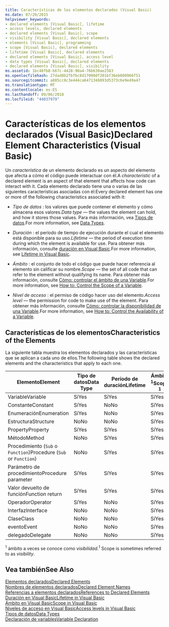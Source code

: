 ```yaml
---
title: Características de los elementos declarados (Visual Basic)
ms.date: 07/20/2015
helpviewer_keywords:
- declared elements [Visual Basic], lifetime
- access levels, declared elements
- declared elements [Visual Basic], scope
- visibility [Visual Basic], declared elements
- elements [Visual Basic], programming
- scope [Visual Basic], declared elements
- lifetime [Visual Basic], declared elements
- declared elements [Visual Basic], access level
- data types [Visual Basic], declared elements
- declared elements [Visual Basic], visibility
ms.assetid: 1bc40fb8-b67c-4428-90a4-76b630ae2583
ms.openlocfilehash: 27dad8b2fbfbc8d17090df201bf36eb080966f51
ms.sourcegitcommit: a885cc8c3e444ca6471348893d5373c6e9e49a47
ms.translationtype: MT
ms.contentlocale: es-ES
ms.lasthandoff: 09/06/2018
ms.locfileid: "44037979"
---
```

# <a name="declared-element-characteristics-visual-basic"></a><span data-ttu-id="f1961-102">Características de los elementos declarados (Visual Basic)</span><span class="sxs-lookup"><span data-stu-id="f1961-102">Declared Element Characteristics (Visual Basic)</span></span>
<span data-ttu-id="f1961-103">Un *característica* de un elemento declarado es un aspecto del elemento que afecta a cómo el código puede interactuar con él.</span><span class="sxs-lookup"><span data-stu-id="f1961-103">A *characteristic* of a declared element is an aspect of that element that affects how code can interact with it.</span></span> <span data-ttu-id="f1961-104">Cada elemento declarado tiene una o varias de las siguientes características asociadas con él:</span><span class="sxs-lookup"><span data-stu-id="f1961-104">Every declared element has one or more of the following characteristics associated with it:</span></span>  
  
-   <span data-ttu-id="f1961-105">*Tipo de datos* : los valores que puede contener el elemento y cómo almacena esos valores.</span><span class="sxs-lookup"><span data-stu-id="f1961-105">*Data type* — the values the element can hold, and how it stores those values.</span></span> <span data-ttu-id="f1961-106">Para más información, vea [Tipos de datos](../../../../visual-basic/language-reference/data-types/index.md).</span><span class="sxs-lookup"><span data-stu-id="f1961-106">For more information, see [Data Types](../../../../visual-basic/language-reference/data-types/index.md).</span></span>  
  
-   <span data-ttu-id="f1961-107">*Duración* : el período de tiempo de ejecución durante el cual el elemento está disponible para su uso.</span><span class="sxs-lookup"><span data-stu-id="f1961-107">*Lifetime* — the period of execution time during which the element is available for use.</span></span> <span data-ttu-id="f1961-108">Para obtener más información, consulte [duración en Visual Basic](../../../../visual-basic/programming-guide/language-features/declared-elements/lifetime.md).</span><span class="sxs-lookup"><span data-stu-id="f1961-108">For more information, see [Lifetime in Visual Basic](../../../../visual-basic/programming-guide/language-features/declared-elements/lifetime.md).</span></span>  
  
-   <span data-ttu-id="f1961-109">*Ámbito* : el conjunto de todo el código que puede hacer referencia al elemento sin calificar su nombre.</span><span class="sxs-lookup"><span data-stu-id="f1961-109">*Scope* — the set of all code that can refer to the element without qualifying its name.</span></span> <span data-ttu-id="f1961-110">Para obtener más información, consulte [Cómo: controlar el ámbito de una Variable](../../../../visual-basic/programming-guide/language-features/declared-elements/how-to-control-the-scope-of-a-variable.md).</span><span class="sxs-lookup"><span data-stu-id="f1961-110">For more information, see [How to: Control the Scope of a Variable](../../../../visual-basic/programming-guide/language-features/declared-elements/how-to-control-the-scope-of-a-variable.md).</span></span>  
  
-   <span data-ttu-id="f1961-111">*Nivel de acceso* : el permiso de código hacer uso del elemento.</span><span class="sxs-lookup"><span data-stu-id="f1961-111">*Access level* — the permission for code to make use of the element.</span></span> <span data-ttu-id="f1961-112">Para obtener más información, consulte [Cómo: controlar la disponibilidad de una Variable](../../../../visual-basic/programming-guide/language-features/declared-elements/how-to-control-the-availability-of-a-variable.md).</span><span class="sxs-lookup"><span data-stu-id="f1961-112">For more information, see [How to: Control the Availability of a Variable](../../../../visual-basic/programming-guide/language-features/declared-elements/how-to-control-the-availability-of-a-variable.md).</span></span>  
  
## <a name="characteristics-of-the-elements"></a><span data-ttu-id="f1961-113">Características de los elementos</span><span class="sxs-lookup"><span data-stu-id="f1961-113">Characteristics of the Elements</span></span>  
 <span data-ttu-id="f1961-114">La siguiente tabla muestra los elementos declarados y las características que se aplican a cada uno de ellos.</span><span class="sxs-lookup"><span data-stu-id="f1961-114">The following table shows the declared elements and the characteristics that apply to each one.</span></span>  
  
|<span data-ttu-id="f1961-115">Elemento</span><span class="sxs-lookup"><span data-stu-id="f1961-115">Element</span></span>|<span data-ttu-id="f1961-116">Tipo de datos</span><span class="sxs-lookup"><span data-stu-id="f1961-116">Data Type</span></span>|<span data-ttu-id="f1961-117">Período de duración</span><span class="sxs-lookup"><span data-stu-id="f1961-117">Lifetime</span></span>|<span data-ttu-id="f1961-118">Ámbito <sup>1</sup></span><span class="sxs-lookup"><span data-stu-id="f1961-118">Scope <sup>1</sup></span></span>|<span data-ttu-id="f1961-119">Nivel de acceso</span><span class="sxs-lookup"><span data-stu-id="f1961-119">Access Level</span></span>|  
|-------------|---------------|--------------|------------------------|------------------|  
|<span data-ttu-id="f1961-120">Variable</span><span class="sxs-lookup"><span data-stu-id="f1961-120">Variable</span></span>|<span data-ttu-id="f1961-121">Sí</span><span class="sxs-lookup"><span data-stu-id="f1961-121">Yes</span></span>|<span data-ttu-id="f1961-122">Sí</span><span class="sxs-lookup"><span data-stu-id="f1961-122">Yes</span></span>|<span data-ttu-id="f1961-123">Sí</span><span class="sxs-lookup"><span data-stu-id="f1961-123">Yes</span></span>|<span data-ttu-id="f1961-124">Sí</span><span class="sxs-lookup"><span data-stu-id="f1961-124">Yes</span></span>|  
|<span data-ttu-id="f1961-125">Constante</span><span class="sxs-lookup"><span data-stu-id="f1961-125">Constant</span></span>|<span data-ttu-id="f1961-126">Sí</span><span class="sxs-lookup"><span data-stu-id="f1961-126">Yes</span></span>|<span data-ttu-id="f1961-127">No</span><span class="sxs-lookup"><span data-stu-id="f1961-127">No</span></span>|<span data-ttu-id="f1961-128">Sí</span><span class="sxs-lookup"><span data-stu-id="f1961-128">Yes</span></span>|<span data-ttu-id="f1961-129">Sí</span><span class="sxs-lookup"><span data-stu-id="f1961-129">Yes</span></span>|  
|<span data-ttu-id="f1961-130">Enumeración</span><span class="sxs-lookup"><span data-stu-id="f1961-130">Enumeration</span></span>|<span data-ttu-id="f1961-131">Sí</span><span class="sxs-lookup"><span data-stu-id="f1961-131">Yes</span></span>|<span data-ttu-id="f1961-132">No</span><span class="sxs-lookup"><span data-stu-id="f1961-132">No</span></span>|<span data-ttu-id="f1961-133">Sí</span><span class="sxs-lookup"><span data-stu-id="f1961-133">Yes</span></span>|<span data-ttu-id="f1961-134">Sí</span><span class="sxs-lookup"><span data-stu-id="f1961-134">Yes</span></span>|  
|<span data-ttu-id="f1961-135">Estructura</span><span class="sxs-lookup"><span data-stu-id="f1961-135">Structure</span></span>|<span data-ttu-id="f1961-136">No</span><span class="sxs-lookup"><span data-stu-id="f1961-136">No</span></span>|<span data-ttu-id="f1961-137">No</span><span class="sxs-lookup"><span data-stu-id="f1961-137">No</span></span>|<span data-ttu-id="f1961-138">Sí</span><span class="sxs-lookup"><span data-stu-id="f1961-138">Yes</span></span>|<span data-ttu-id="f1961-139">Sí</span><span class="sxs-lookup"><span data-stu-id="f1961-139">Yes</span></span>|  
|<span data-ttu-id="f1961-140">Property</span><span class="sxs-lookup"><span data-stu-id="f1961-140">Property</span></span>|<span data-ttu-id="f1961-141">Sí</span><span class="sxs-lookup"><span data-stu-id="f1961-141">Yes</span></span>|<span data-ttu-id="f1961-142">Sí</span><span class="sxs-lookup"><span data-stu-id="f1961-142">Yes</span></span>|<span data-ttu-id="f1961-143">Sí</span><span class="sxs-lookup"><span data-stu-id="f1961-143">Yes</span></span>|<span data-ttu-id="f1961-144">Sí</span><span class="sxs-lookup"><span data-stu-id="f1961-144">Yes</span></span>|  
|<span data-ttu-id="f1961-145">Método</span><span class="sxs-lookup"><span data-stu-id="f1961-145">Method</span></span>|<span data-ttu-id="f1961-146">No</span><span class="sxs-lookup"><span data-stu-id="f1961-146">No</span></span>|<span data-ttu-id="f1961-147">Sí</span><span class="sxs-lookup"><span data-stu-id="f1961-147">Yes</span></span>|<span data-ttu-id="f1961-148">Sí</span><span class="sxs-lookup"><span data-stu-id="f1961-148">Yes</span></span>|<span data-ttu-id="f1961-149">Sí</span><span class="sxs-lookup"><span data-stu-id="f1961-149">Yes</span></span>|  
|<span data-ttu-id="f1961-150">Procedimiento (`Sub` o `Function`)</span><span class="sxs-lookup"><span data-stu-id="f1961-150">Procedure (`Sub` or `Function`)</span></span>|<span data-ttu-id="f1961-151">No</span><span class="sxs-lookup"><span data-stu-id="f1961-151">No</span></span>|<span data-ttu-id="f1961-152">Sí</span><span class="sxs-lookup"><span data-stu-id="f1961-152">Yes</span></span>|<span data-ttu-id="f1961-153">Sí</span><span class="sxs-lookup"><span data-stu-id="f1961-153">Yes</span></span>|<span data-ttu-id="f1961-154">Sí</span><span class="sxs-lookup"><span data-stu-id="f1961-154">Yes</span></span>|  
|<span data-ttu-id="f1961-155">Parámetro de procedimiento</span><span class="sxs-lookup"><span data-stu-id="f1961-155">Procedure parameter</span></span>|<span data-ttu-id="f1961-156">Sí</span><span class="sxs-lookup"><span data-stu-id="f1961-156">Yes</span></span>|<span data-ttu-id="f1961-157">Sí</span><span class="sxs-lookup"><span data-stu-id="f1961-157">Yes</span></span>|<span data-ttu-id="f1961-158">Sí</span><span class="sxs-lookup"><span data-stu-id="f1961-158">Yes</span></span>|<span data-ttu-id="f1961-159">No</span><span class="sxs-lookup"><span data-stu-id="f1961-159">No</span></span>|  
|<span data-ttu-id="f1961-160">Valor devuelto de función</span><span class="sxs-lookup"><span data-stu-id="f1961-160">Function return</span></span>|<span data-ttu-id="f1961-161">Sí</span><span class="sxs-lookup"><span data-stu-id="f1961-161">Yes</span></span>|<span data-ttu-id="f1961-162">Sí</span><span class="sxs-lookup"><span data-stu-id="f1961-162">Yes</span></span>|<span data-ttu-id="f1961-163">Sí</span><span class="sxs-lookup"><span data-stu-id="f1961-163">Yes</span></span>|<span data-ttu-id="f1961-164">No</span><span class="sxs-lookup"><span data-stu-id="f1961-164">No</span></span>|  
|<span data-ttu-id="f1961-165">Operador</span><span class="sxs-lookup"><span data-stu-id="f1961-165">Operator</span></span>|<span data-ttu-id="f1961-166">Sí</span><span class="sxs-lookup"><span data-stu-id="f1961-166">Yes</span></span>|<span data-ttu-id="f1961-167">No</span><span class="sxs-lookup"><span data-stu-id="f1961-167">No</span></span>|<span data-ttu-id="f1961-168">Sí</span><span class="sxs-lookup"><span data-stu-id="f1961-168">Yes</span></span>|<span data-ttu-id="f1961-169">Sí</span><span class="sxs-lookup"><span data-stu-id="f1961-169">Yes</span></span>|  
|<span data-ttu-id="f1961-170">Interfaz</span><span class="sxs-lookup"><span data-stu-id="f1961-170">Interface</span></span>|<span data-ttu-id="f1961-171">No</span><span class="sxs-lookup"><span data-stu-id="f1961-171">No</span></span>|<span data-ttu-id="f1961-172">No</span><span class="sxs-lookup"><span data-stu-id="f1961-172">No</span></span>|<span data-ttu-id="f1961-173">Sí</span><span class="sxs-lookup"><span data-stu-id="f1961-173">Yes</span></span>|<span data-ttu-id="f1961-174">Sí</span><span class="sxs-lookup"><span data-stu-id="f1961-174">Yes</span></span>|  
|<span data-ttu-id="f1961-175">Clase</span><span class="sxs-lookup"><span data-stu-id="f1961-175">Class</span></span>|<span data-ttu-id="f1961-176">No</span><span class="sxs-lookup"><span data-stu-id="f1961-176">No</span></span>|<span data-ttu-id="f1961-177">No</span><span class="sxs-lookup"><span data-stu-id="f1961-177">No</span></span>|<span data-ttu-id="f1961-178">Sí</span><span class="sxs-lookup"><span data-stu-id="f1961-178">Yes</span></span>|<span data-ttu-id="f1961-179">Sí</span><span class="sxs-lookup"><span data-stu-id="f1961-179">Yes</span></span>|  
|<span data-ttu-id="f1961-180">evento</span><span class="sxs-lookup"><span data-stu-id="f1961-180">Event</span></span>|<span data-ttu-id="f1961-181">No</span><span class="sxs-lookup"><span data-stu-id="f1961-181">No</span></span>|<span data-ttu-id="f1961-182">No</span><span class="sxs-lookup"><span data-stu-id="f1961-182">No</span></span>|<span data-ttu-id="f1961-183">Sí</span><span class="sxs-lookup"><span data-stu-id="f1961-183">Yes</span></span>|<span data-ttu-id="f1961-184">Sí</span><span class="sxs-lookup"><span data-stu-id="f1961-184">Yes</span></span>|  
|<span data-ttu-id="f1961-185">delegado</span><span class="sxs-lookup"><span data-stu-id="f1961-185">Delegate</span></span>|<span data-ttu-id="f1961-186">No</span><span class="sxs-lookup"><span data-stu-id="f1961-186">No</span></span>|<span data-ttu-id="f1961-187">No</span><span class="sxs-lookup"><span data-stu-id="f1961-187">No</span></span>|<span data-ttu-id="f1961-188">Sí</span><span class="sxs-lookup"><span data-stu-id="f1961-188">Yes</span></span>|<span data-ttu-id="f1961-189">Sí</span><span class="sxs-lookup"><span data-stu-id="f1961-189">Yes</span></span>|  
  
 <span data-ttu-id="f1961-190"><sup>1</sup> ámbito a veces se conoce como *visibilidad*.</span><span class="sxs-lookup"><span data-stu-id="f1961-190"><sup>1</sup> Scope is sometimes referred to as *visibility*.</span></span>  
  
## <a name="see-also"></a><span data-ttu-id="f1961-191">Vea también</span><span class="sxs-lookup"><span data-stu-id="f1961-191">See Also</span></span>  
 [<span data-ttu-id="f1961-192">Elementos declarados</span><span class="sxs-lookup"><span data-stu-id="f1961-192">Declared Elements</span></span>](../../../../visual-basic/programming-guide/language-features/declared-elements/index.md)  
 [<span data-ttu-id="f1961-193">Nombres de elementos declarados</span><span class="sxs-lookup"><span data-stu-id="f1961-193">Declared Element Names</span></span>](../../../../visual-basic/programming-guide/language-features/declared-elements/declared-element-names.md)  
 [<span data-ttu-id="f1961-194">Referencias a elementos declarados</span><span class="sxs-lookup"><span data-stu-id="f1961-194">References to Declared Elements</span></span>](../../../../visual-basic/programming-guide/language-features/declared-elements/references-to-declared-elements.md)  
 [<span data-ttu-id="f1961-195">Duración en Visual Basic</span><span class="sxs-lookup"><span data-stu-id="f1961-195">Lifetime in Visual Basic</span></span>](../../../../visual-basic/programming-guide/language-features/declared-elements/lifetime.md)  
 [<span data-ttu-id="f1961-196">Ámbito en Visual Basic</span><span class="sxs-lookup"><span data-stu-id="f1961-196">Scope in Visual Basic</span></span>](../../../../visual-basic/programming-guide/language-features/declared-elements/scope.md)  
 [<span data-ttu-id="f1961-197">Niveles de acceso en Visual Basic</span><span class="sxs-lookup"><span data-stu-id="f1961-197">Access levels in Visual Basic</span></span>](../../../../visual-basic/programming-guide/language-features/declared-elements/access-levels.md)  
 [<span data-ttu-id="f1961-198">Tipos de datos</span><span class="sxs-lookup"><span data-stu-id="f1961-198">Data Types</span></span>](../../../../visual-basic/programming-guide/language-features/data-types/index.md)  
 [<span data-ttu-id="f1961-199">Declaración de variables</span><span class="sxs-lookup"><span data-stu-id="f1961-199">Variable Declaration</span></span>](../../../../visual-basic/programming-guide/language-features/variables/variable-declaration.md)
